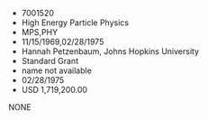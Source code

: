 * 7001520
* High Energy Particle Physics
* MPS,PHY
* 11/15/1969,02/28/1975
* Hannah Petzenbaum, Johns Hopkins University
* Standard Grant
*   name not available
* 02/28/1975
* USD 1,719,200.00

NONE